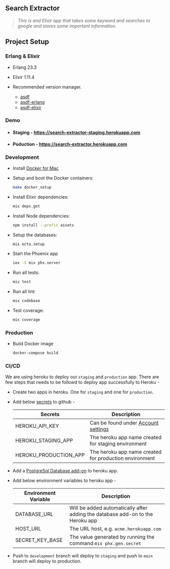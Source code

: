 ## Search Extractor

> _This is and Elixir app that takes some keyword and searches to google and stores some important information._

## Project Setup

### Erlang & Elixir

- Erlang 23.3

- Elixir 1.11.4

- Recommended version manager.

  - [asdf](https://github.com/asdf-vm/asdf)
  - [asdf-erlang](https://github.com/asdf-vm/asdf-erlang)
  - [asdf-elixir](https://github.com/asdf-vm/asdf-elixir)

### Demo

- #### Staging - https://search-extractor-staging.herokuapp.com

- #### Poduction - https://search-extractor.herokuapp.com

### Development

- Install [Docker for Mac](https://docs.docker.com/docker-for-mac/install/)

- Setup and boot the Docker containers:

  ```sh
  make docker_setup
  ```

- Install Elixir dependencies:

  ```sh
  mix deps.get
  ```

- Install Node dependencies:

  ```sh
  npm install --prefix assets
  ```

- Setup the databases:

  ```sh
  mix ecto.setup
  ```

- Start the Phoenix app

  ```sh
  iex -S mix phx.server
  ```

- Run all tests:

  ```sh
  mix test
  ```

- Run all lint:

  ```sh
  mix codebase
  ```

- Test coverage:

  ```sh
  mix coverage
  ```

### Production

- Build Docker image

  ```sh
  docker-compose build
  ```

### CI/CD

We are using heroku to deploy our `staging` and `production` app. There are few steps that needs to be followd to
deploy app successfully to Heroku -

- Create two apps in heroku. One for `staging` and one for `production`.
- Add below [secrets](https://docs.github.com/en/actions/reference/encrypted-secrets) to github -

  | Secrets               | Description                                                                         |
  | --------------------- | ----------------------------------------------------------------------------------- |
  | HEROKU_API_KEY        | Can be found under [Account settings](https://dashboard.heroku.com/account#api-key) |
  | HEROKU_STAGING_APP    | The heroku app name created for staging environment                                 |
  | HEROKU_PRODUCTION_APP | The heroku app name created for production environment                              |

- Add a [PostgreSql Database add-on](https://devcenter.heroku.com/articles/managing-add-ons#using-the-dashboard) to
  heroku app.
- Add below environment variables to heroku app -

  | Environment Variable | Description                                                                    |
  | -------------------- | ------------------------------------------------------------------------------ |
  | DATABASE_URL         | Will be added automatically after adding the database add-on to the Heroku app |
  | HOST_URL             | The URL host, e.g. `acme.herokuapp.com`                                        |
  | SECRET_KEY_BASE      | The value generated by running the command `mix phx.gen.secret`                |

- Push to `development` branch will deploy to `staging` and push to `main` branch will deploy to production.
